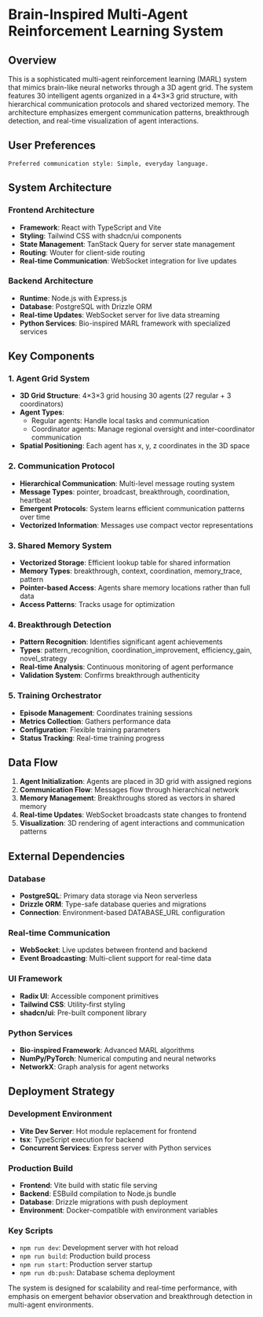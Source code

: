 # Brain-Inspired Multi-Agent Reinforcement Learning System

## Overview

This is a sophisticated multi-agent reinforcement learning (MARL) system that mimics brain-like neural networks through a 3D agent grid. The system features 30 intelligent agents organized in a 4×3×3 grid structure, with hierarchical communication protocols and shared vectorized memory. The architecture emphasizes emergent communication patterns, breakthrough detection, and real-time visualization of agent interactions.

## User Preferences

```
Preferred communication style: Simple, everyday language.
```

## System Architecture

### Frontend Architecture
- **Framework**: React with TypeScript and Vite
- **Styling**: Tailwind CSS with shadcn/ui components
- **State Management**: TanStack Query for server state management
- **Routing**: Wouter for client-side routing
- **Real-time Communication**: WebSocket integration for live updates

### Backend Architecture
- **Runtime**: Node.js with Express.js
- **Database**: PostgreSQL with Drizzle ORM
- **Real-time Updates**: WebSocket server for live data streaming
- **Python Services**: Bio-inspired MARL framework with specialized services

## Key Components

### 1. Agent Grid System
- **3D Grid Structure**: 4×3×3 grid housing 30 agents (27 regular + 3 coordinators)
- **Agent Types**: 
  - Regular agents: Handle local tasks and communication
  - Coordinator agents: Manage regional oversight and inter-coordinator communication
- **Spatial Positioning**: Each agent has x, y, z coordinates in the 3D space

### 2. Communication Protocol
- **Hierarchical Communication**: Multi-level message routing system
- **Message Types**: pointer, broadcast, breakthrough, coordination, heartbeat
- **Emergent Protocols**: System learns efficient communication patterns over time
- **Vectorized Information**: Messages use compact vector representations

### 3. Shared Memory System
- **Vectorized Storage**: Efficient lookup table for shared information
- **Memory Types**: breakthrough, context, coordination, memory_trace, pattern
- **Pointer-based Access**: Agents share memory locations rather than full data
- **Access Patterns**: Tracks usage for optimization

### 4. Breakthrough Detection
- **Pattern Recognition**: Identifies significant agent achievements
- **Types**: pattern_recognition, coordination_improvement, efficiency_gain, novel_strategy
- **Real-time Analysis**: Continuous monitoring of agent performance
- **Validation System**: Confirms breakthrough authenticity

### 5. Training Orchestrator
- **Episode Management**: Coordinates training sessions
- **Metrics Collection**: Gathers performance data
- **Configuration**: Flexible training parameters
- **Status Tracking**: Real-time training progress

## Data Flow

1. **Agent Initialization**: Agents are placed in 3D grid with assigned regions
2. **Communication Flow**: Messages flow through hierarchical network
3. **Memory Management**: Breakthroughs stored as vectors in shared memory
4. **Real-time Updates**: WebSocket broadcasts state changes to frontend
5. **Visualization**: 3D rendering of agent interactions and communication patterns

## External Dependencies

### Database
- **PostgreSQL**: Primary data storage via Neon serverless
- **Drizzle ORM**: Type-safe database queries and migrations
- **Connection**: Environment-based DATABASE_URL configuration

### Real-time Communication
- **WebSocket**: Live updates between frontend and backend
- **Event Broadcasting**: Multi-client support for real-time data

### UI Framework
- **Radix UI**: Accessible component primitives
- **Tailwind CSS**: Utility-first styling
- **shadcn/ui**: Pre-built component library

### Python Services
- **Bio-inspired Framework**: Advanced MARL algorithms
- **NumPy/PyTorch**: Numerical computing and neural networks
- **NetworkX**: Graph analysis for agent networks

## Deployment Strategy

### Development Environment
- **Vite Dev Server**: Hot module replacement for frontend
- **tsx**: TypeScript execution for backend
- **Concurrent Services**: Express server with Python services

### Production Build
- **Frontend**: Vite build with static file serving
- **Backend**: ESBuild compilation to Node.js bundle
- **Database**: Drizzle migrations with push deployment
- **Environment**: Docker-compatible with environment variables

### Key Scripts
- `npm run dev`: Development server with hot reload
- `npm run build`: Production build process
- `npm run start`: Production server startup
- `npm run db:push`: Database schema deployment

The system is designed for scalability and real-time performance, with emphasis on emergent behavior observation and breakthrough detection in multi-agent environments.